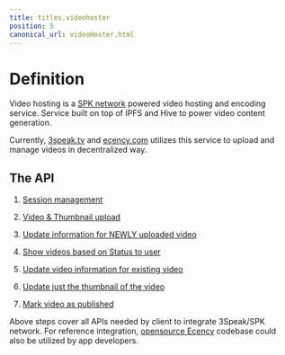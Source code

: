 ```yaml
---
title: titles.videohoster
position: 5
canonical_url: videoHoster.html
---
```

# Definition

Video hosting is a [SPK network](https://spk.network) powered video hosting and encoding service. Service built on top of IPFS and Hive to power video content generation.

Currently, [3speak.tv](https://3speak.tv) and [ecency.com](https://ecency.com) utilizes this service to upload and manage videos in decentralized way.


## The API

1. [Session management](https://swimlanes.io/u/DNhPCxqYn)

2. [Video & Thumbnail upload](https://swimlanes.io/u/aqmqixwiR)

3. [Update information for NEWLY uploaded video](https://swimlanes.io/u/I2QLEEXWG)

4. [Show videos based on Status to user](https://swimlanes.io/u/_NTeLb2Kx)

5. [Update video information for existing video](https://swimlanes.io/u/TJZogAOri)

6. [Update just the thumbnail of the video](https://swimlanes.io/u/90tpBBsTq)

7. [Mark video as published](https://swimlanes.io/u/7xPWxOvpH)

Above steps cover all APIs needed by client to integrate 3Speak/SPK network. For reference integration, [opensource Ecency](https://github.com/ecency) 
codebase could also be utilized by app developers. 

